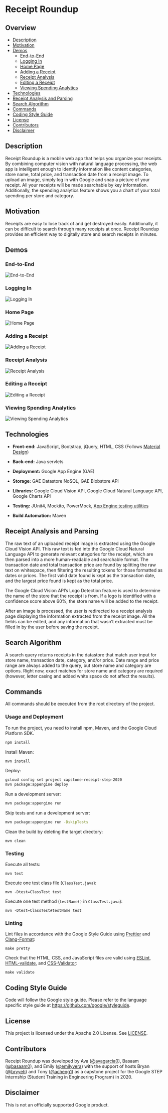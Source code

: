 # Receipt Roundup

## Overview
* [Description](#description)
* [Motivation](#motivation)
* [Demos](#demos)
  * [End-to-End](#end-to-end)
  * [Logging In](#logging-in)
  * [Home Page](#home-page)
  * [Adding a Receipt](#adding-a-receipt)
  * [Receipt Analysis](#receipt-analysis)
  * [Editing a Receipt](#editing-a-receipt)
  * [Viewing Spending Analytics](#viewing-spending-analytics)
* [Technologies](#technologies)
* [Receipt Analysis and Parsing](#receipt-analysis-and-parsing)
* [Search Algorithm](#search-algorithm)
* [Commands](#commands)
* [Coding Style Guide](#coding-style-guide)
* [License](#license)
* [Contributors](#contributors)
* [Disclaimer](#disclaimer)

## Description
Receipt Roundup is a mobile web app that helps you organize your receipts. By combining computer vision with natural language processing, the web app is intelligent enough to identify information like content categories, store name, total price, and transaction date from a receipt image. To upload an image, simply log in with Google and snap a picture of your receipt. All your receipts will be made searchable by key information. Additionally, the spending analytics feature shows you a chart of your total spending per store and category.

## Motivation
Receipts are easy to lose track of and get destroyed easily. Additionally, it can be difficult to search through many receipts at once. Receipt Roundup provides an efficient way to digitally store and search receipts in minutes.


## Demos
### End-to-End
![End-to-End](/demos/end-to-end.gif)

### Logging In
![Logging In](/demos/login.gif)

### Home Page
![Home Page](/demos/home.gif)

### Adding a Receipt
![Adding a Receipt](/demos/upload.gif)

### Receipt Analysis
![Receipt Analysis](/demos/analysis.gif)

### Editing a Receipt
![Editing a Receipt](/demos/edit.gif)

### Viewing Spending Analytics
![Viewing Spending Analytics](/demos/analytics.gif)


## Technologies
* __Front-end:__ JavaScript, Bootstrap, jQuery, HTML, CSS (Follows [Material Design](https://material.io/design))

* __Back-end:__ Java servlets

* __Deployment:__ Google App Engine (GAE)

* __Storage:__ GAE Datastore NoSQL, GAE Blobstore API

* __Libraries:__ Google Cloud Vision API, Google Cloud Natural Language API, Google Charts API

* __Testing:__ JUnit4, Mockito, PowerMock, [App Engine testing utilities](https://cloud.google.com/appengine/docs/standard/java/tools/localunittesting)

* __Build Automation:__ Maven

## Receipt Analysis and Parsing
The raw text of an uploaded receipt image is extracted using the Google Cloud Vision API. This raw text is fed into the Google Cloud Natural Language API to generate relevant categories for the receipt, which are then parsed into a more human-readable and searchable format. The transaction date and total transaction price are found by splitting the raw text on whitespace, then filtering the resulting tokens for those formatted as dates or prices. The first valid date found is kept as the transaction date, and the largest price found is kept as the total price.

The Google Cloud Vision API’s Logo Detection feature is used to determine the name of the store that the receipt is from. If a logo is identified with a confidence score above 60%, the store name will be added to the receipt.

After an image is processed, the user is redirected to a receipt analysis page displaying the information extracted from the receipt image. All the fields can be edited, and any information that wasn’t extracted must be filled in by the user before saving the receipt.

## Search Algorithm
A search query returns receipts in the datastore that match user input for store name, transaction date, category, and/or price. Date range and price range are always added to the query, but store name and category are options. Right now, exact matches for store name and category are required (however, letter casing and added white space do not affect the results). 

## Commands
All commands should be executed from the root directory of the project.

### Usage and Deployment
To run the project, you need to install npm, Maven, and the Google Cloud Platform SDK.
```bash
npm install
```

Install Maven:
```bash
mvn install
```

Deploy:
```bash
gcloud config set project capstone-receipt-step-2020
mvn package:appengine deploy
```

Run a development server:
```bash
mvn package:appengine run
```

Skip tests and run a development server:
```bash
mvn package:appengine run -DskipTests
```

Clean the build by deleting the target directory:
```
mvn clean
```

### Testing
Execute all tests:
```
mvn test
```

Execute one test class file (`ClassTest.java`):
```
mvn -Dtest=ClassTest test
```

Execute one test method (`testName()` in `ClassTest.java`):
```
mvn -Dtest=ClassTest#testName test
```

### Linting
Lint files in accordance with the Google Style Guide using [Prettier](https://prettier.io/) and [Clang-Format](https://clang.llvm.org/docs/ClangFormat.html):
```
make pretty
```

Check that the HTML, CSS, and JavaScript files are valid using [ESLint](https://eslint.org/), [HTML-validate](https://html-validate.org/), and [CSS-Validator](https://github.com/w3c/css-validator):
```
make validate
```

## Coding Style Guide
Code will follow the Google style guide. Please refer to the language specific style guide at https://github.com/google/styleguide.

## License
This project is licensed under the Apache 2.0 License. See [LICENSE](LICENSE).

## Contributors
Receipt Roundup was developed by Ava ([@avagarcia0](https://github.com/avagarcia0)), Basaam ([@basaam0](https://github.com/basaam0)), and Emily ([@emilyvera](https://github.com/emilyvera)) with the support of hosts Bryan ([@bryyeh](https://github.com/bryyeh)) and Tony ([@acheng1](https://github.com/acheng1)) as a capstone project for the Google STEP Internship (Student Training in Engineering Program) in 2020.

## Disclaimer
This is not an officially supported Google product.
